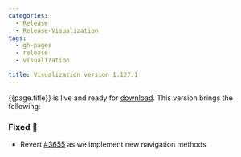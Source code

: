 ```yaml
---
categories:
  - Release
  - Release-Visualization
tags:
  - gh-pages
  - release
  - visualization

title: Visualization version 1.127.1
---
```


{{page.title}} is live and ready for [download](https://github.com/MaibornWolff/codecharta/releases/tag/vis-1.127.1).
This version brings the following:

### Fixed 🐞

- Revert [#3655](https://github.com/MaibornWolff/codecharta/pull/3665) as we implement new navigation methods
